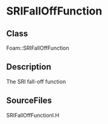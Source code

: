 # SRIFallOffFunction 
## Class
Foam::SRIFallOffFunction

## Description
The SRI fall-off function

## SourceFiles
SRIFallOffFunctionI.H

